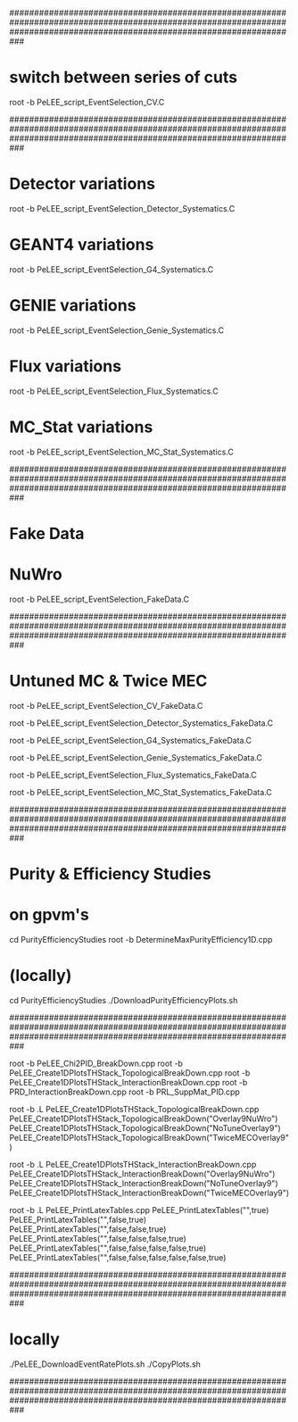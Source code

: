 ###########################################################################################################################################################################

# switch between series of cuts

root -b PeLEE_script_EventSelection_CV.C 

###########################################################################################################################################################################

# Detector variations
root -b PeLEE_script_EventSelection_Detector_Systematics.C

# GEANT4 variations
root -b PeLEE_script_EventSelection_G4_Systematics.C

# GENIE variations
root -b PeLEE_script_EventSelection_Genie_Systematics.C

# Flux variations
root -b PeLEE_script_EventSelection_Flux_Systematics.C

# MC_Stat variations
root -b PeLEE_script_EventSelection_MC_Stat_Systematics.C

###########################################################################################################################################################################

# Fake Data

# NuWro
root -b PeLEE_script_EventSelection_FakeData.C

###########################################################################################################################################################################

# Untuned MC & Twice MEC

root -b PeLEE_script_EventSelection_CV_FakeData.C

root -b PeLEE_script_EventSelection_Detector_Systematics_FakeData.C

root -b PeLEE_script_EventSelection_G4_Systematics_FakeData.C

root -b PeLEE_script_EventSelection_Genie_Systematics_FakeData.C

root -b PeLEE_script_EventSelection_Flux_Systematics_FakeData.C

root -b PeLEE_script_EventSelection_MC_Stat_Systematics_FakeData.C

###########################################################################################################################################################################

# Purity & Efficiency Studies

# on gpvm's
cd PurityEfficiencyStudies
root -b DetermineMaxPurityEfficiency1D.cpp

# (locally)
cd PurityEfficiencyStudies
./DownloadPurityEfficiencyPlots.sh

###########################################################################################################################################################################

root -b PeLEE_Chi2PID_BreakDown.cpp
root -b PeLEE_Create1DPlotsTHStack_TopologicalBreakDown.cpp
root -b PeLEE_Create1DPlotsTHStack_InteractionBreakDown.cpp
root -b PRD_InteractionBreakDown.cpp
root -b PRL_SuppMat_PID.cpp

root -b
.L PeLEE_Create1DPlotsTHStack_TopologicalBreakDown.cpp
PeLEE_Create1DPlotsTHStack_TopologicalBreakDown("Overlay9NuWro")
PeLEE_Create1DPlotsTHStack_TopologicalBreakDown("NoTuneOverlay9")
PeLEE_Create1DPlotsTHStack_TopologicalBreakDown("TwiceMECOverlay9")

root -b
.L PeLEE_Create1DPlotsTHStack_InteractionBreakDown.cpp
PeLEE_Create1DPlotsTHStack_InteractionBreakDown("Overlay9NuWro")
PeLEE_Create1DPlotsTHStack_InteractionBreakDown("NoTuneOverlay9")
PeLEE_Create1DPlotsTHStack_InteractionBreakDown("TwiceMECOverlay9")

root -b 
.L PeLEE_PrintLatexTables.cpp
PeLEE_PrintLatexTables("",true)
PeLEE_PrintLatexTables("",false,true)
PeLEE_PrintLatexTables("",false,false,true)
PeLEE_PrintLatexTables("",false,false,false,true)
PeLEE_PrintLatexTables("",false,false,false,false,true)
PeLEE_PrintLatexTables("",false,false,false,false,false,true)

###########################################################################################################################################################################

# locally
./PeLEE_DownloadEventRatePlots.sh
./CopyPlots.sh

###########################################################################################################################################################################

